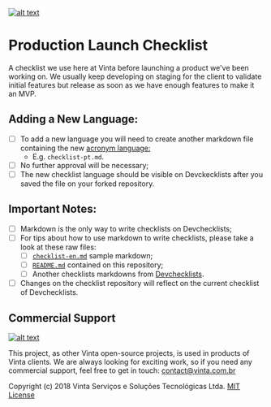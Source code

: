 [![alt text](https://s3-sa-east-1.amazonaws.com/www.vinta.com.br/images/dont_delete/devchecklist-logo.png "Devchecklists Logo")](https://www.devchecklist.com)

# Production Launch Checklist
A checklist we use here at Vinta before launching a product we've been working on. We usually keep developing on staging for the client to validate initial features but release as soon as we have enough features to make it an MVP.

## Adding a New Language:
  * [ ] To add a new language you will need to create another markdown file containing the new [acronym language:](http://sustainablesources.com/resources/country-abbreviations/)
    * E.g. `checklist-pt.md`.
  * [ ] No further approval will be necessary;
  * [ ] The new checklist language should be visible on Devckecklists after you saved the file on your forked repository.

## Important Notes:
  * [ ] Markdown is the only way to write checklists on Devchecklists;
  * [ ] For tips about how to use markdown to write checklists, please take a look at these raw files:
    * [ ] [`checklist-en.md`](https://raw.githubusercontent.com/vintasoftware/devchecklists-template/master/checklist-en.md) sample markdown;
    * [ ] [`README.md`](https://raw.githubusercontent.com/vintasoftware/devchecklists-template/master/README.md) contained on this repository;
    * [ ] Another checklists markdowns from [Devchecklists](https://devchecklists.com).
  * [ ] Changes on the checklist repository will reflect on the current checklist of Devchecklists.

## Commercial Support
[![alt text](https://avatars2.githubusercontent.com/u/5529080?s=200&v=4 "Vinta Logo")](https://vintasoftware.com)

This project, as other Vinta open-source projects, is used in products of Vinta clients. We are always looking for exciting work, so if you need any commercial support, feel free to get in touch: contact@vinta.com.br

Copyright (c) 2018 Vinta Serviços e Soluções Tecnológicas Ltda.
[MIT License](LICENSE.txt)
